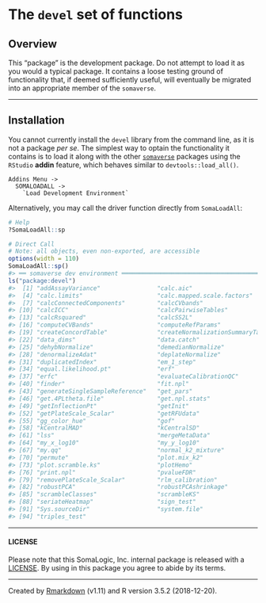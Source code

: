 
<!-- README.md is generated from README.Rmd. Please edit that file -->

# The `devel` set of functions

## Overview

This “package” is the development package. Do not attempt to load it as
you would a typical package. It contains a loose testing ground of
functionality that, if deemed sufficiently useful, will eventually be
migrated into an appropriate member of the `somaverse`.

-----

## Installation

You cannot currently install the `devel` library from the command line,
as it is not a package *per se*. The simplest way to optain the
functionality it contains is to load it along with the other
[`somaverse`](http://bitbucket.sladmin.com/projects/SV) packages using
the `RStudio` **addin** feature, which behaves similar to
`devtools::load_all()`.

    Addins Menu ->
      SOMALOADALL ->
        `Load Development Environment`

Alternatively, you may call the driver function directly from
`SomaLoadAll`:

``` r
# Help
?SomaLoadAll::sp

# Direct Call
# Note: all objects, even non-exported, are accessible
options(width = 110)
SomaLoadAll::sp()
#> ══ somaverse dev environment ══════════════════════════════════════════════════════════ Loaded ══
ls("package:devel")
#>  [1] "addAssayVariance"                "calc.aic"                        "calc.dil.scale.factors"         
#>  [4] "calc.limits"                     "calc.mapped.scale.factors"       "calc.npl.ci"                    
#>  [7] "calcConnectedComponents"         "calcCVbands"                     "calcCVbyGroup"                  
#> [10] "calcICC"                         "calcPairwiseTables"              "calcPercentileTable"            
#> [13] "calcRsquared"                    "calcSS2L"                        "choose_init"                    
#> [16] "computeCVBands"                  "computeRefParams"                "computeRefParams_kCentral"      
#> [19] "createConcordTable"              "createNormalizationSummaryTable" "createTestsList"                
#> [22] "data_dims"                       "data.catch"                      "decalibrate"                    
#> [25] "dehybNormalize"                  "demedianNormalize"               "denormalizationWrapper"         
#> [28] "denormalizeAdat"                 "deplateNormalize"                "dilutionNormalize"              
#> [31] "duplicatedIndex"                 "em_1_step"                       "enrich_test"                    
#> [34] "equal.likelihood.pt"             "erf"                             "erf.inv"                        
#> [37] "erfc"                            "evaluateCalibrationQC"           "exploreNAnalytes"               
#> [40] "finder"                          "fit.npl"                         "fit.rlm"                        
#> [43] "generateSingleSampleReference"   "get_pars"                        "get_tom_data"                   
#> [46] "get.4PLtheta.file"               "get.npl.stats"                   "getDupIdxList"                  
#> [49] "getInflectionPt"                 "getInit"                         "getInput"                       
#> [52] "getPlateScale_Scalar"            "getRFUdata"                      "getSSmenu"                      
#> [55] "gg_color_hue"                    "gof"                             "ICA"                            
#> [58] "kCentralMAD"                     "kCentralSD"                      "lsObjects"                      
#> [61] "lss"                             "mergeMetaData"                   "modifyAptContent"               
#> [64] "my_x_log10"                      "my_y_log10"                      "my.hyb.plot"                    
#> [67] "my.qq"                           "normal_k2_mixture"               "order_somamers"                 
#> [70] "permute"                         "plot.mix_k2"                     "plot.npl"                       
#> [73] "plot.scramble.ks"                "plotHemo"                        "plotTwoWayInteraction"          
#> [76] "print.npl"                       "pvalueFDR"                       "quantileNormalize"              
#> [79] "removePlateScale_Scalar"         "rlm_calibration"                 "rm_grep"                        
#> [82] "robustPCA"                       "robustPCAshrinkage"              "robustPCAsvdThresh"             
#> [85] "scrambleClasses"                 "scrambleKS"                      "searchBreadthFirst"             
#> [88] "seriateHeatmap"                  "sign_test"                       "sl"                             
#> [91] "Sys.sourceDir"                   "system.file"                     "test.triples.x"                 
#> [94] "triples_test"
```

-----

#### LICENSE

Please note that this SomaLogic, Inc. internal package is released with
a [LICENSE](LICENSE). By using in this package you agree to abide by its
terms.

-----

Created by [Rmarkdown](https://github.com/rstudio/rmarkdown) (v1.11) and
R version 3.5.2 (2018-12-20).
